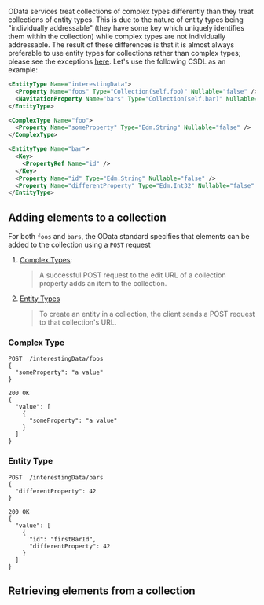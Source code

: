 OData services treat collections of complex types differently than they treat collections of entity types. 
This is due to the nature of entity types being "individually addressable" (they have some key which uniquely identifies them within the collection) while complex types are not individually addressable. 
The result of these differences is that it is almost always preferable to use entity types for collections rather than complex types; please see the exceptions [here](TODO).
Let's use the following CSDL as an example:

```xml
<EntityType Name="interestingData">
  <Property Name="foos" Type="Collection(self.foo)" Nullable="false" />
  <NavitationProperty Name="bars" Type="Collection(self.bar)" Nullable="false" ContainsTarget="true" />
</EntityType>

<ComplexType Name="foo">
  <Property Name="someProperty" Type="Edm.String" Nullable="false" />
</ComplexType>

<EntityType Name="bar">
  <Key>
    <PropertyRef Name="id" />
  </Key>
  <Property Name="id" Type="Edm.String" Nullable="false" />
  <Property Name="differentProperty" Type="Edm.Int32" Nullable="false" />
</EntityType>
```

## Adding elements to a collection

For both `foos` and `bars`, the OData standard specifies that elements can be added to the collection using a `POST` request
1. [Complex Types](https://docs.oasis-open.org/odata/odata/v4.01/odata-v4.01-part1-protocol.html#sec_UpdateaCollectionProperty):

   > A successful POST request to the edit URL of a collection property adds an item to the collection.
2. [Entity Types](https://docs.oasis-open.org/odata/odata/v4.01/odata-v4.01-part1-protocol.html#_Toc31358976)

   > To create an entity in a collection, the client sends a POST request to that collection's URL.

### Complex Type

```HTTP
POST  /interestingData/foos
{
  "someProperty": "a value"
}

200 OK
{
  "value": [
    {
      "someProperty": "a value"
    }
  ]
}
```

### Entity Type

```HTTP
POST  /interestingData/bars
{
  "differentProperty": 42
}

200 OK
{
  "value": [
    {
      "id": "firstBarId",
      "differentProperty": 42
    }
  ]
}
```

## Retrieving elements from a collection
